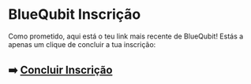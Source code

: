 # BlueQubit Inscrição

Como prometido, aqui está o teu link mais recente de BlueQubit! Estás a apenas um clique de concluir a tua inscrição:

## ➡️ [Concluir Inscrição](https://is.gd/SaZlt8)